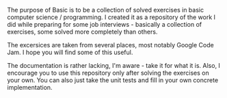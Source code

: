 The purpose of Basic is to be a collection of solved exercises in basic computer science / programming.
I created it as a repository of the work I did while preparing for some job interviews - basically a collection of exercises, some solved more completely than others.

The excersices are taken from several places, most notably Google Code Jam. I hope you will find some of this useful.

The documentation is rather lacking, I'm aware - take it for what it is.
Also, I encourage you to use this repository only after solving the exercises on your own.
You can also just take the unit tests and fill in your own concrete implementation.